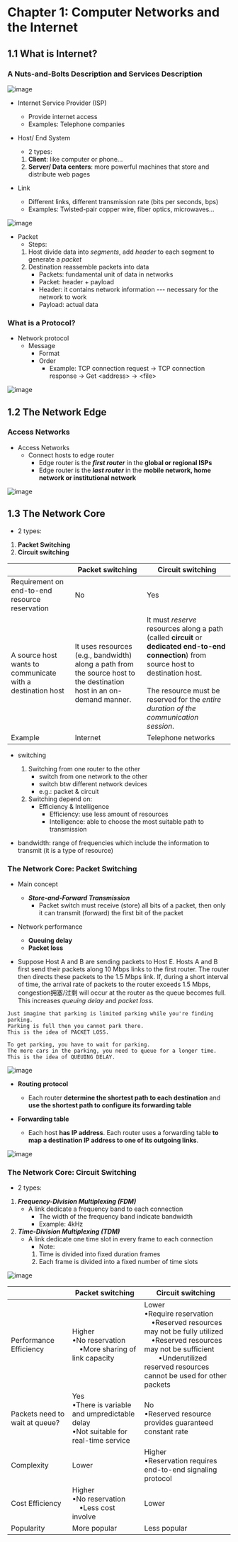 # Chapter 1: Computer Networks and the Internet 
## 1.1 What is Internet?
### A Nuts-and-Bolts Description and Services Description

![image](https://github.com/wtxd1234/Computer-Networks/assets/41671135/24298a85-7844-45f5-be54-96b75bed8333)


- Internet Service Provider (ISP)
  - Provide internet access
  - Examples: Telephone companies

- Host/ End System
  - 2 types:
  1. __Client__: like computer or phone...
  2. __Server/ Data centers__: more powerful machines that store and distribute web pages

- Link
  - Different links, different transmission rate (bits per seconds, bps)
  - Examples: Twisted-pair copper wire, fiber optics, microwaves...

![image](https://github.com/wtxd1234/Computer-Networks/assets/41671135/e2cac532-1ff1-4194-bd1e-541a8abb55f7)

- Packet
  - Steps: 
  1. Host divide data into _segments_, add _header_ to each segment to generate a _packet_
  2. Destination reassemble packets into data
     - Packets: fundamental unit of data in networks
     - Packet: header + payload
     - Header: it contains network information --- necessary for the network to work
     - Payload: actual data

### What is a Protocol?

- Network protocol
  - Message
    - Format
    - Order
      - Example: TCP connection request → TCP connection response → Get 
\<address\> → \<file\>

![image](https://github.com/wtxd1234/Computer-Networks/assets/41671135/66b8481e-8f0e-4c2c-b1ab-a824c1159ddf)

## 1.2 The Network Edge
### Access Networks

- Access Networks
  - Connect hosts to edge router
    - Edge router is the ___first router___ in the __global or regional ISPs__
    - Edge router is the ___last router___ in the __mobile network, home network or institutional network__

![image](https://github.com/wtxd1234/Computer-Networks/assets/41671135/e0657eef-9b26-4a5b-b72c-8bc3fb5f7921)

## 1.3 The Network Core
- 2 types:
1. __Packet Switching__
2. __Circuit switching__

|        |  Packet switching  |  Circuit switching  |
|  ---  |  --- |  --- |
|  Requirement on end-to-end resource reservation  |  No  |  Yes  |
| A source host wants to communicate with a destination host  | It uses resources (e.g., bandwidth) along a path from the source host to the destination host in an on-demand manner.  |  It must _reserve_ resources along a path (called __circuit__ or __dedicated end-to-end connection__) from source host to destination host. <br><br>The resource must be reserved for the _entire duration of the communication session_.  |
Example  |  Internet  |  Telephone networks  |

- switching
  1. Switching from one router to the other
     - switch from one network to the other
     - switch btw different network devices
     - e.g.: packet & circuit
  2. Switching depend on:
     - Efficiency & Intelligence
       - Efficiency: use less amount of resources
       - Intelligence: able to choose the most suitable path to transmission
  
- bandwidth: range of frequencies which include the information to transmit (it is a type of resource)

### The Network Core: Packet Switching
- Main concept
  -  ___Store-and-Forward Transmission___
      -  Packet switch must receive (store) all bits of a packet, then only it can transmit (forward) the first bit of the packet

- Network performance
  - __Queuing delay__
  - __Packet loss__
- Suppose Host A and B are sending packets to Host E. Hosts A and B first send their packets along 10 Mbps links to the first router. The router then directs these packets to the 1.5 Mbps link. If, during a short interval of time, the arrival rate of packets to the router exceeds 1.5 Mbps, congestion拥塞/过剩 will occur at the router as the queue becomes full. This increases _queuing delay_ and _packet loss_.

```
Just imagine that parking is limited parking while you're finding parking.
Parking is full then you cannot park there.
This is the idea of PACKET LOSS.

To get parking, you have to wait for parking.
The more cars in the parking, you need to queue for a longer time.
This is the idea of QUEUING DELAY.

```


![image](https://github.com/wtxd1234/Computer-Networks/assets/41671135/5d11eeb2-cf06-427b-ae3b-0921ab533f6c)

- __Routing protocol__
  - Each router __determine the shortest path to each destination__ and __use the shortest path to configure its forwarding table__

- __Forwarding table__
  - Each host __has IP address__. Each router uses a forwarding table __to map a destination IP address to one of its outgoing links__.

![image](https://github.com/wtxd1234/Computer-Networks/assets/41671135/b14d7ef9-470e-469b-8aaf-16718669eef8)

### The Network Core: Circuit Switching
- 2 types:
1. ___Frequency-Division Multiplexing (FDM)___
   - A link dedicate a frequency band to each connection
     - The width of the frequency band indicate bandwidth
     - Example: 4kHz
2. ___Time-Division Multiplexing (TDM)___
   - A link dedicate one time slot in every frame to each connection
     - Note:
     1. Time is divided into fixed duration frames
     2. Each frame is divided into a fixed number of time slots

![image](https://github.com/wtxd1234/Computer-Networks/assets/41671135/bff08018-8085-4c23-8bb8-399185e8258b)

|      | Packet switching | Circuit switching |
| --- | --- | --- |
| Performance Efficiency | Higher<br>&bull;No reservation<br>&emsp;&bull;More sharing of link capacity | Lower<br>&bull;Require reservation<br>&emsp;&bull;Reserved resources may not be fully utilized<br>&emsp;&bull;Reserved resources may not be sufficient<br>&emsp;&emsp;&bull;Underutilized reserved resources cannot be used for other packets |
| Packets need to wait at queue? | Yes<br>&bull;There is variable and umpredictable delay<br>&bull;Not suitable for real-time service | No<br>&bull;Reserved resource provides guaranteed constant rate |
| Complexity | Lower | Higher<br>&bull;Reservation requires end-to-end signaling protocol |
| Cost Efficiency | Higher<br>&bull;No reservation<br>&emsp;&bull;Less cost involve | Lower |
| Popularity | More popular | Less popular |

